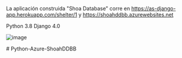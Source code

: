 

La aplicación construida "Shoa Database" corre en https://as-django-app.herokuapp.com/shelter/1 y https://shoahddbb.azurewebsites.net

Python 3.8
Django 4.0

![image](https://user-images.githubusercontent.com/29576337/180589311-d0c7a116-cbd0-4682-b2dd-ab9161368c99.png)

#   P y t h o n - A z u r e - S h o a h D D B B  
 